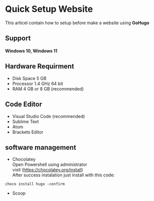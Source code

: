 # Quick Setup Website
This articel contain how to setup before make a website using <b>GoHugo</b>
## Support
  
#### Windows 10, Windows 11

## Hardware Requirment 

- Disk Space 5 GB
- Processor 1.4 GHz 64 bit
- RAM 4 GB or 8 GB (recommended)
  
## Code Editor
- Visual Studio Code (recommended)
- Sublime Text
- Atom
- Brackets Editor
  
## software management
  
- Chocolatey <br>
Open Powershell using administrator <br>
visit (https://chocolatey.org/install) <br>
After success instalation just install with this code:<br>
```
choco install hugo -confirm
```
- Scoop 
